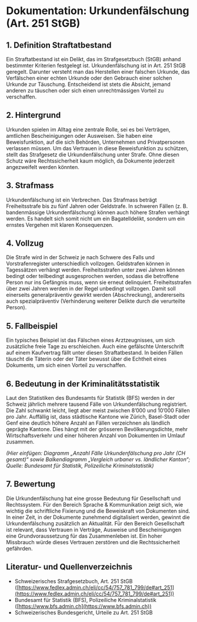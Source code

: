 # Dokumentation: Urkundenfälschung (Art. 251 StGB)

## 1. Definition Straftatbestand

Ein Straftatbestand ist ein Delikt, das im Strafgesetzbuch (StGB) anhand bestimmter Kriterien festgelegt ist. Urkundenfälschung ist in Art. 251 StGB geregelt. Darunter versteht man das Herstellen einer falschen Urkunde, das Verfälschen einer echten Urkunde oder den Gebrauch einer solchen Urkunde zur Täuschung. Entscheidend ist stets die Absicht, jemand anderen zu täuschen oder sich einen unrechtmässigen Vorteil zu verschaffen.

## 2. Hintergrund

Urkunden spielen im Alltag eine zentrale Rolle, sei es bei Verträgen, amtlichen Bescheinigungen oder Ausweisen. Sie haben eine Beweisfunktion, auf die sich Behörden, Unternehmen und Privatpersonen verlassen müssen. Um das Vertrauen in diese Beweisfunktion zu schützen, stellt das Strafgesetz die Urkundenfälschung unter Strafe. Ohne diesen Schutz wäre Rechtssicherheit kaum möglich, da Dokumente jederzeit angezweifelt werden könnten.

## 3. Strafmass

Urkundenfälschung ist ein Verbrechen. Das Strafmass beträgt Freiheitsstrafe bis zu fünf Jahren oder Geldstrafe. In schweren Fällen (z. B. bandenmässige Urkundenfälschung) können auch höhere Strafen verhängt werden. Es handelt sich somit nicht um ein Bagatelldelikt, sondern um ein ernstes Vergehen mit klaren Konsequenzen.

## 4. Vollzug

Die Strafe wird in der Schweiz je nach Schwere des Falls und Vorstrafenregister unterschiedlich vollzogen. Geldstrafen können in Tagessätzen verhängt werden. Freiheitsstrafen unter zwei Jahren können bedingt oder teilbedingt ausgesprochen werden, sodass die betroffene Person nur ins Gefängnis muss, wenn sie erneut delinquiert. Freiheitsstrafen über zwei Jahren werden in der Regel unbedingt vollzogen. Damit soll einerseits generalpräventiv gewirkt werden (Abschreckung), andererseits auch spezialpräventiv (Verhinderung weiterer Delikte durch die verurteilte Person).

## 5. Fallbeispiel

Ein typisches Beispiel ist das Fälschen eines Arztzeugnisses, um sich zusätzliche freie Tage zu erschleichen. Auch eine gefälschte Unterschrift auf einem Kaufvertrag fällt unter diesen Straftatbestand. In beiden Fällen täuscht die Täterin oder der Täter bewusst über die Echtheit eines Dokuments, um sich einen Vorteil zu verschaffen.

## 6. Bedeutung in der Kriminalitätsstatistik

Laut den Statistiken des Bundesamts für Statistik (BFS) werden in der Schweiz jährlich mehrere tausend Fälle von Urkundenfälschung registriert. Die Zahl schwankt leicht, liegt aber meist zwischen 8’000 und 10’000 Fällen pro Jahr. Auffällig ist, dass städtische Kantone wie Zürich, Basel-Stadt oder Genf eine deutlich höhere Anzahl an Fällen verzeichnen als ländlich geprägte Kantone. Dies hängt mit der grösseren Bevölkerungsdichte, mehr Wirtschaftsverkehr und einer höheren Anzahl von Dokumenten im Umlauf zusammen.

*(Hier einfügen: Diagramm „Anzahl Fälle Urkundenfälschung pro Jahr (CH gesamt)“ sowie Balkendiagramm „Vergleich urbaner vs. ländlicher Kanton“; Quelle: Bundesamt für Statistik, Polizeiliche Kriminalstatistik)*

## 7. Bewertung

Die Urkundenfälschung hat eine grosse Bedeutung für Gesellschaft und Rechtssystem. Für den Bereich Sprache & Kommunikation zeigt sich, wie wichtig die schriftliche Fixierung und die Beweiskraft von Dokumenten sind. In einer Zeit, in der Dokumente zunehmend digitalisiert werden, gewinnt die Urkundenfälschung zusätzlich an Aktualität. Für den Bereich Gesellschaft ist relevant, dass Vertrauen in Verträge, Ausweise und Bescheinigungen eine Grundvoraussetzung für das Zusammenleben ist. Ein hoher Missbrauch würde dieses Vertrauen zerstören und die Rechtssicherheit gefährden.

## Literatur- und Quellenverzeichnis

* Schweizerisches Strafgesetzbuch, Art. 251 StGB ([https://www.fedlex.admin.ch/eli/cc/54/757_781_799/de#art_251](https://www.fedlex.admin.ch/eli/cc/54/757_781_799/de#art_251))
* Bundesamt für Statistik (BFS), Polizeiliche Kriminalstatistik ([https://www.bfs.admin.ch](https://www.bfs.admin.ch))
* Schweizerisches Bundesgericht, Urteile zu Art. 251 StGB
